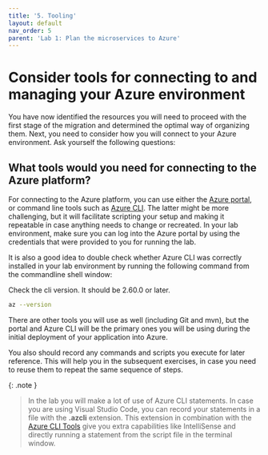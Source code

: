 ```yaml
---
title: '5. Tooling'
layout: default
nav_order: 5
parent: 'Lab 1: Plan the microservices to Azure'
---
```


# Consider tools for connecting to and managing your Azure environment

You have now identified the resources you will need to proceed with the first stage of the migration and determined the optimal way of organizing them. Next, you need to consider how you will connect to your Azure environment. Ask yourself the following questions:

## What tools would you need for connecting to the Azure platform?

For connecting to the Azure platform, you can use either the [Azure portal](https://portal.azure.com), or command line tools such as [Azure CLI](https://docs.microsoft.com/cli/azure/what-is-azure-cli). The latter might be more challenging, but it will facilitate scripting your setup and making it repeatable in case anything needs to change or recreated. In your lab environment, make sure you can log into the Azure portal by using the credentials that were provided to you for running the lab.

It is also a good idea to double check whether Azure CLI was correctly installed in your lab environment by running the following command from the commandline shell window:

Check the cli version. It should be 2.60.0 or later.

```bash
az --version
```

There are other tools you will use as well (including Git and mvn), but the portal and Azure CLI will be the primary ones you will be using during the initial deployment of your application into Azure.

You also should record any commands and scripts you execute for later reference. This will help you in the subsequent exercises, in case you need to reuse them to repeat the same sequence of steps.

{: .note }
> In the lab you will make a lot of use of Azure CLI statements. In case you are using Visual Studio Code, you can record your statements in a file with the **.azcli** extension. This extension in combination with the [Azure CLI Tools](https://marketplace.visualstudio.com/items?itemName=ms-vscode.azurecli) give you extra capabilities like IntelliSense and directly running a statement from the script file in the terminal window.
